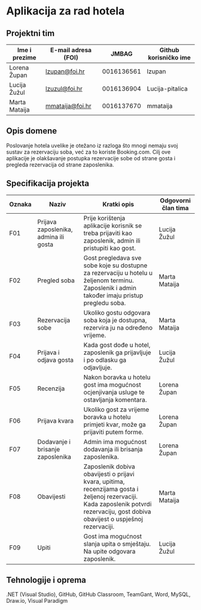 

# Aplikacija za rad hotela


## Projektni tim

Ime i prezime | E-mail adresa (FOI) | JMBAG | Github korisničko ime
------------  | ------------------- | ----- | ---------------------
Lorena Župan | lzupan@foi.hr | 0016136561 | lzupan
Lucija Žužul | lzuzul@foi.hr | 0016136904 | Lucija-pitalica
Marta Mataija | mmataija@foi.hr | 0016137670 | mmataija

## Opis domene
Poslovanje hotela uvelike je otežano iz razloga što mnogi nemaju svoj sustav za rezervaciju soba, već za to koriste Booking.com. Cilj ove aplikacije je olakšavanje postupka rezervacije sobe od strane gosta i pregleda rezervacija od strane zaposlenika. 

## Specifikacija projekta


Oznaka | Naziv | Kratki opis | Odgovorni član tima
------ | ----- | ----------- | -------------------
F01 | Prijava zaposlenika, admina ili gosta |Prije korištenja aplikacije korisnik se treba prijaviti kao zaposlenik, admin ili pristupiti kao gost.| Lucija Žužul
F02 | Pregled soba |Gost pregledava sve sobe koje su dostupne za rezervaciju u hotelu u željenom terminu. Zaposlenik i admin također imaju pristup pregledu soba. | Marta Mataija
F03 | Rezervacija sobe |Ukoliko gostu odgovara soba koja je dostupna, rezervira ju na određeno vrijeme. | Marta Mataija
F04 | Prijava i odjava gosta |Kada gost dođe u hotel, zaposlenik ga prijavljuje i po odlasku ga odjavljuje. | Lucija Žužul
F05 | Recenzija |Nakon boravka u hotelu gost ima mogućnost ocjenjivanja usluge te ostavljanja komentara. | Lorena Župan
F06 | Prijava kvara |Ukoliko gost za vrijeme boravka u hotelu primjeti kvar, može ga prijaviti putem forme. | Lorena Župan
F07 | Dodavanje i brisanje zaposlenika | Admin ima mogućnost dodavanja ili brisanja zaposlenika. | Lorena Župan
F08 | Obavijesti | Zaposlenik dobiva obavijesti o prijavi kvara, upitima, recenzijama gosta i željenoj rezervaciji. Kada zaposlenik potvrdi rezervaciju, gost dobiva obavijest o uspješnoj rezervaciji.  | Marta Mataija
F09 | Upiti | Gost ima mogućnost slanja upita o smještaju. Na upite odgovara zaposlenik. | Lucija Žužul

## Tehnologije i oprema
.NET (Visual Studio), GitHub, GitHub Classroom, TeamGant, Word, MySQL, Draw.io, Visual Paradigm
